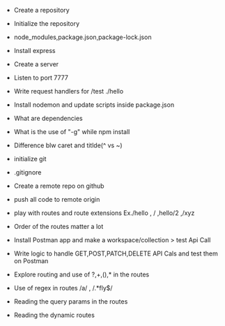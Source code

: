 - Create a repository
- Initialize the repository
- node_modules,package.json,package-lock.json
- Install express
- Create a server
- Listen to port 7777
- Write request handlers for /test ./hello
- Install nodemon and update scripts inside package.json
- What are dependencies
- What is the use of "-g" while npm install
- Difference blw caret and titlde(^ vs ~)

- initialize git
- .gitignore
- Create a remote repo on github
- push all code to remote origin
- play with routes and route extensions Ex./hello , / ,hello/2 ,/xyz
- Order of the routes matter a lot
- Install Postman app and make a workspace/collection > test Api Call
- Write logic to handle GET,POST,PATCH,DELETE API Cals and test them on Postman
- Explore routing and use of ?,+,(),* in the routes
- Use of regex in routes /a/ , /.*fly$/
- Reading the query params in the routes
- Reading the dynamic routes